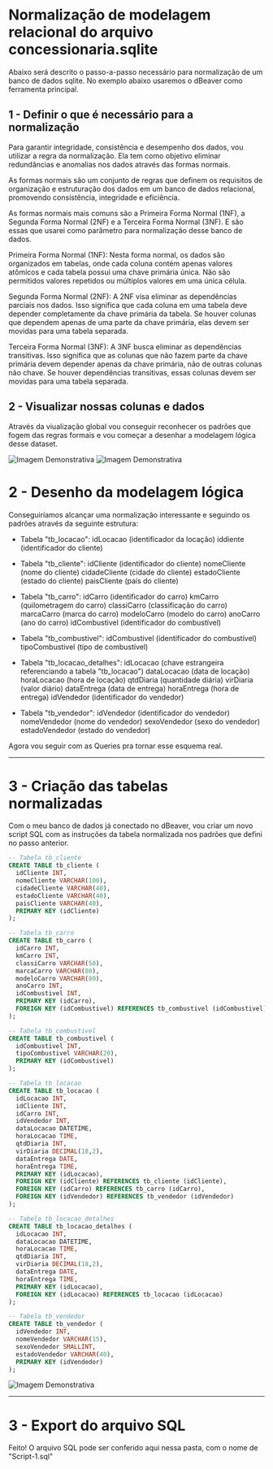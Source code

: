 # Normalização de modelagem relacional do arquivo concessionaria.sqlite

Abaixo será descrito o passo-a-passo necessário para normalização de um banco de dados sqlite. No exemplo abaixo usaremos o dBeaver como ferramenta principal.

## 1 - Definir o que é necessário para a normalização

Para garantir integridade, consistência e desempenho dos dados, vou utilizar a regra da normalização. Ela tem como objetivo eliminar redundâncias e anomalias nos dados através das formas normais.

As formas normais são um conjunto de regras que definem os requisitos de organização e estruturação dos dados em um banco de dados relacional, promovendo consistência, integridade e eficiência.

As formas normais mais comuns são a Primeira Forma Normal (1NF), a Segunda Forma Normal (2NF) e a Terceira Forma Normal (3NF). E são essas que usarei como parâmetro para normalização desse banco de dados.

Primeira Forma Normal (1NF): Nesta forma normal, os dados são organizados em tabelas, onde cada coluna contém apenas valores atômicos e cada tabela possui uma chave primária única. Não são permitidos valores repetidos ou múltiplos valores em uma única célula.

Segunda Forma Normal (2NF): A 2NF visa eliminar as dependências parciais nos dados. Isso significa que cada coluna em uma tabela deve depender completamente da chave primária da tabela. Se houver colunas que dependem apenas de uma parte da chave primária, elas devem ser movidas para uma tabela separada.

Terceira Forma Normal (3NF): A 3NF busca eliminar as dependências transitivas. Isso significa que as colunas que não fazem parte da chave primária devem depender apenas da chave primária, não de outras colunas não chave. Se houver dependências transitivas, essas colunas devem ser movidas para uma tabela separada.


## 2 - Visualizar nossas colunas e dados
Através da viualização global vou conseguir reconhecer os padrões que fogem das regras formais e vou começar a desenhar a modelagem lógica desse dataset. 

![Imagem Demonstrativa](programa-de-bolsas-compass/sprint-09/assigment-1-modelagem-relacional-normalizacao/img/1.png)
![Imagem Demonstrativa](programa-de-bolsas-compass/sprint-09/assigment-1-modelagem-relacional-normalizacao/img/1-1.png)


# 2 - Desenho da modelagem lógica

Conseguiríamos alcançar uma normalização interessante e seguindo os padrões através da seguinte estrutura:

- Tabela "tb_locacao":
idLocacao (identificador da locação)
iddiente (identificador do cliente)

- Tabela "tb_cliente":
idCliente (identificador do cliente)
nomeCliente (nome do cliente)
cidadeCliente (cidade do cliente)
estadoCliente (estado do cliente)
paisCliente (país do cliente)

- Tabela "tb_carro":
idCarro (identificador do carro)
kmCarro (quilometragem do carro)
classiCarro (classificação do carro)
marcaCarro (marca do carro)
modeloCarro (modelo do carro)
anoCarro (ano do carro)
idCombustivel (identificador do combustível)

- Tabela "tb_combustivel":
idCombustivel (identificador do combustível)
tipoCombustivel (tipo de combustível)

- Tabela "tb_locacao_detalhes":
idLocacao (chave estrangeira referenciando a tabela "tb_locacao")
dataLocacao (data de locação)
horaLocacao (hora de locação)
qtdDiaria (quantidade diária)
virDiaria (valor diário)
dataEntrega (data de entrega)
horaEntrega (hora de entrega)
idVendedor (identificador do vendedor)

- Tabela "tb_vendedor":
idVendedor (identificador do vendedor)
nomeVendedor (nome do vendedor)
sexoVendedor (sexo do vendedor)
estadoVendedor (estado do vendedor)

Agora vou seguir com as Queries pra tornar esse esquema real.

---

# 3 - Criação das tabelas normalizadas

Com o meu banco de dados já conectado no dBeaver, vou criar um novo script SQL com as instruções da tabela normalizada nos padrões que defini no passo anterior. 

```sql
-- Tabela tb_cliente
CREATE TABLE tb_cliente (
  idCliente INT,
  nomeCliente VARCHAR(100),
  cidadeCliente VARCHAR(40),
  estadoCliente VARCHAR(40),
  paisCliente VARCHAR(40),
  PRIMARY KEY (idCliente)
);

-- Tabela tb_carro
CREATE TABLE tb_carro (
  idCarro INT,
  kmCarro INT,
  classiCarro VARCHAR(50),
  marcaCarro VARCHAR(80),
  modeloCarro VARCHAR(80),
  anoCarro INT,
  idCombustivel INT,
  PRIMARY KEY (idCarro),
  FOREIGN KEY (idCombustivel) REFERENCES tb_combustivel (idCombustivel)
);

-- Tabela tb_combustivel
CREATE TABLE tb_combustivel (
  idCombustivel INT,
  tipoCombustivel VARCHAR(20),
  PRIMARY KEY (idCombustivel)
);

-- Tabela tb_locacao
CREATE TABLE tb_locacao (
  idLocacao INT,
  idCliente INT,
  idCarro INT,
  idVendedor INT,
  dataLocacao DATETIME,
  horaLocacao TIME,
  qtdDiaria INT,
  virDiaria DECIMAL(18,2),
  dataEntrega DATE,
  horaEntrega TIME,
  PRIMARY KEY (idLocacao),
  FOREIGN KEY (idCliente) REFERENCES tb_cliente (idCliente),
  FOREIGN KEY (idCarro) REFERENCES tb_carro (idCarro),
  FOREIGN KEY (idVendedor) REFERENCES tb_vendedor (idVendedor)
);

-- Tabela tb_locacao_detalhes
CREATE TABLE tb_locacao_detalhes (
  idLocacao INT,
  dataLocacao DATETIME,
  horaLocacao TIME,
  qtdDiaria INT,
  virDiaria DECIMAL(18,2),
  dataEntrega DATE,
  horaEntrega TIME,
  PRIMARY KEY (idLocacao),
  FOREIGN KEY (idLocacao) REFERENCES tb_locacao (idLocacao)
);

-- Tabela tb_vendedor
CREATE TABLE tb_vendedor (
  idVendedor INT,
  nomeVendedor VARCHAR(15),
  sexoVendedor SMALLINT,
  estadoVendedor VARCHAR(40),
  PRIMARY KEY (idVendedor)
);
```

![Imagem Demonstrativa](programa-de-bolsas-compass/sprint-09/assigment-1-modelagem-relacional-normalizacao/img/2.png)

---
# 3 - Export do arquivo SQL
Feito! O arquivo SQL pode ser conferido aqui nessa pasta, com o nome de "Script-1.sql"

